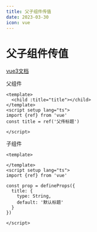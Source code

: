 ```yaml
---
title: 父子组件传值
date: 2023-03-30
icon: vue
---
```


# 父子组件传值
[vue3文档](https://cn.vuejs.org/api/sfc-script-setup.html#typescript-only-features)

父组件
```vue
<template>
  <child :title="title"></child>
</template>
<script setup lang="ts">
import {ref} from 'vue'
const title = ref('父传标题')

</script>
```

子组件
```vue
<template>

</template>
<script setup lang="ts">
import {ref} from 'vue'

const prop = defineProps({
  title: {
    type: String,
    default: '默认标题'
  }
})

</script>
```
